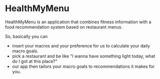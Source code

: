 # HealthMyMenu

HealthMyMenu is an application that combines fitness information with a food recommendation system based on restaurant menus.

So, basically you can 

- insert your macros and your preference for us to calculate your daily macro goals.
- pick a restaurant and be like "I wanna have something light today, what do I got at this place?"
- our app then tailors your macro goals to recommendations it makes for you.